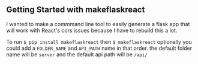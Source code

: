 ## Getting Started with makeflaskreact

I wanted to make a commmand line tool to easily generate a flask app that will work with React's cors issues
because I have to rebuild this a lot.

To run `$ pip install makeflaskreact`
then  `$ makeflaskreact`
optionally you could add a `FOLDER_NAME` and `API_PATH` name in that order.
the default folder name will be `server` and the default api path will be `/api/`




